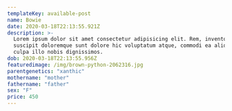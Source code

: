 ```yaml
---
templateKey: available-post
name: Bowie
date: 2020-03-18T22:13:55.921Z
description: >-
  Lorem ipsum dolor sit amet consectetur adipisicing elit. Rem, inventore
  suscipit doloremque sunt dolore hic voluptatum atque, commodi ea aliquam nulla
  culpa illo nobis dignissimos.
dob: 2020-03-18T22:13:55.956Z
featuredimage: /img/brown-python-2062316.jpg
parentgenetics: "xanthic"
mothername: "mother"
fathername: "father"
sex: "F"
price: 450
---
```

